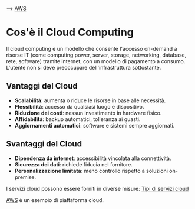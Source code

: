 --> [AWS](AWS.md)
# Cos'è il Cloud Computing

Il cloud computing è un modello che consente l'accesso on-demand a risorse IT (come computing power, server, storage, networking, database, rete, software) tramite internet, con un modello di pagamento a consumo. L'utente non si deve preoccupare dell'infrastruttura sottostante.

## Vantaggi del Cloud

- **Scalabilità**: aumenta o riduce le risorse in base alle necessità.
- **Flessibilità**: accesso da qualsiasi luogo e dispositivo.
- **Riduzione dei costi**: nessun investimento in hardware fisico.
- **Affidabilità**: backup automatici, tolleranza ai guasti.
- **Aggiornamenti automatici**: software e sistemi sempre aggiornati.

## Svantaggi del Cloud

- **Dipendenza da internet**: accessibilità vincolata alla connettività.
- **Sicurezza dei dati**: richiede fiducia nel fornitore.
- **Personalizzazione limitata**: meno controllo rispetto a soluzioni on-premise.

I servizi cloud possono essere forniti in diverse misure: [Tipi di servizi cloud](Tipi-di-servizi-cloud.md)

[AWS](AWS.md) è un esempio di piattaforma cloud.
